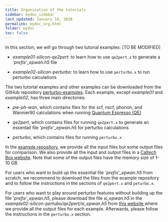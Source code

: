 ```yaml
---
title: Organization of the tutorials
sidebar: mydoc_sidebar
last_updated: January 10, 2020
permalink: mydoc_org.html
folder: mydoc
toc: false
---
```


In this section, we will go through two tutorial examples:
[TO BE MODIFIED]
* _example01-silicon-qe2pert_: to learn how to use `qe2pert.x` to generate a '_prefix'\_epwan.h5_ file

* _example02-silicon-perturbo_: to learn how to use `perturbo.x` to run perturbo calculations


The two tutorial examples and other examples can be downloaded from the GitHub repository <a href="https://github.com/perturbo-code/perturbo-examples" target="_blank">perturbo-examples</a>. Each example, except _example01_ and _example02_,  has three main directories:

* _pw-ph-wan_, which contains files for the scf, nscf, phonon, and Wannier90 calculations when running <a href="https://www.quantum-espresso.org" target="_blank">Quantum Espresso (QE)</a> 

* _qe2pert_, which contains files for running `qe2pert.x` to generate an essentail file '_prefix'\_epwan.h5_ for perturbo calculations

* _perturbo_, which contains files for running `perturbo.x`

In the <a href="https://github.com/perturbo-code/perturbo-examples" target="_blank">example repository</a>, we provide all the input files but some output files for comparison. We also provide all the input and output files in a <a href="https://caltech.app.box.com/v/perturbo-tutorial/folder/100016056569" target='_blank'>Caltech Box website</a>. Note that some of the output files have the memory size of 1-10 GB. 

For users who want to build up the essential file '_prefix'\_epwan.h5_ from scratch, we recommend to download the files from the example repository and to follow the instructions in the sections of `qe2pert.x` and `peturbo.x`. 

For users who want to play around perturbo features without building up the file '_prefix'\_epwan.h5_, please download the file _si\_epwan.h5_ in the _example02-silicon-pertubo/qe2pert/si\_epwan.h5_ from <a href="https://caltech.app.box.com/v/perturbo-tutorial/folder/100016056569" target='_blank'> this website </a> where we provide all the output files for each example. Afterwards, please follow the instructions in the `perturbo.x` section. 

